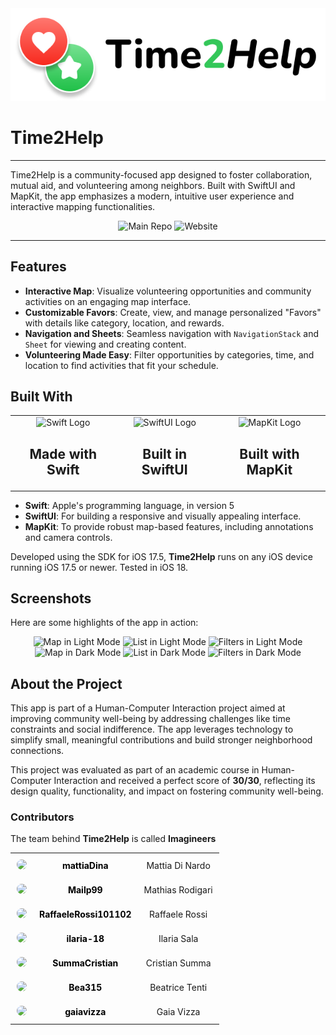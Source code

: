 <div align="center">
  <img src="https://github.com/SummaCristian/Progetto_HCI/blob/main/docs/imgs/logo_bg.png" alt="Logo">
</div>

# Time2Help

---

Time2Help is a community-focused app designed to foster collaboration, mutual aid, and volunteering among neighbors. Built with SwiftUI and MapKit, the app emphasizes a modern, intuitive user experience and interactive mapping functionalities.

<div align="center">
  <a href="https://github.com/SummaCristian/Progetto_HCI" style="text-decoration: none;">
    <img src="https://img.shields.io/badge/Main%20Repo-%230084FF?style=for-the-badge&logo=github&logoColor=white" alt="Main Repo">
  </a>
  <a href="https://summacristian.github.io/Progetto_HCI/" style="text-decoration: none;">
    <img src="https://img.shields.io/badge/Website-%234CAF50?style=for-the-badge&logo=web&logoColor=white" alt="Website">
  </a>
</div>

---

## Features

- **Interactive Map**: Visualize volunteering opportunities and community activities on an engaging map interface.
- **Customizable Favors**: Create, view, and manage personalized "Favors" with details like category, location, and rewards.
- **Navigation and Sheets**: Seamless navigation with `NavigationStack` and `Sheet` for viewing and creating content.
- **Volunteering Made Easy**: Filter opportunities by categories, time, and location to find activities that fit your schedule.

## Built With

<div align="center">
  <table>
    <tr>
      <td align="center">
        <img src="https://github.com/SummaCristian/Progetto_HCI_iOS/blob/main/docs/swift.png" alt="Swift Logo" width="80" height="80">
        <h2>Made with <strong>Swift</strong></h2>
      </td>
      <td align="center">
        <img src="https://github.com/SummaCristian/Progetto_HCI_iOS/blob/main/docs/swiftUI.png" alt="SwiftUI Logo" width="80" height="80">
        <h2>Built in <strong>SwiftUI</strong></h2>
      </td>
      <td align="center">
        <img src="https://github.com/SummaCristian/Progetto_HCI_iOS/blob/main/docs/mapKit.png" alt="MapKit Logo" width="80" height="80">
        <h2>Built with <strong>MapKit</strong></h2>
      </td>
    </tr>
  </table>
</div>

- **Swift**: Apple's programming language, in version 5
- **SwiftUI**: For building a responsive and visually appealing interface.
- **MapKit**: To provide robust map-based features, including annotations and camera controls.

Developed using the SDK for iOS 17.5, **Time2Help** runs on any iOS device running iOS 17.5 or newer.
Tested in iOS 18.

## Screenshots

Here are some highlights of the app in action:

<div align="center">
  <img src="https://github.com/SummaCristian/Progetto_HCI_iOS/blob/main/docs/MapViewLight.png" width="250" alt="Map in Light Mode">
  <img src="https://github.com/SummaCristian/Progetto_HCI_iOS/blob/main/docs/ListViewLight.png" width="250" alt="List in Light Mode">
  <img src="https://github.com/SummaCristian/Progetto_HCI_iOS/blob/main/docs/FiltersViewLight.png" width="250" alt="Filters in Light Mode">
</div>

<div align="center">
  <img src="https://github.com/SummaCristian/Progetto_HCI_iOS/blob/main/docs/MapViewDark.png" width="250" alt="Map in Dark Mode">
  <img src="https://github.com/SummaCristian/Progetto_HCI_iOS/blob/main/docs/ListViewDark.png" width="250" alt="List in Dark Mode">
  <img src="https://github.com/SummaCristian/Progetto_HCI_iOS/blob/main/docs/FiltersViewDark.png" width="250" alt="Filters in Dark Mode">
</div>


## About the Project

This app is part of a Human-Computer Interaction project aimed at improving community well-being by addressing challenges like time constraints and social indifference. The app leverages technology to simplify small, meaningful contributions and build stronger neighborhood connections.

This project was evaluated as part of an academic course in Human-Computer Interaction and received a perfect score of **30/30**, reflecting its design quality, functionality, and impact on fostering community well-being.

### Contributors
The team behind **Time2Help** is called **Imagineers**

<table style="width: 100%; border-collapse: collapse;">
  <tr>
    <td style="text-align: center; padding: 10px;">
      <img src="https://github.com/mattiaDina.png" width="100" style="border-radius: 50%;">
    </td>
    <td style="text-align: center; padding: 10px;">
      <b><a href="https://github.com/mattiaDina" style="text-decoration: none; color: black;">mattiaDina</a></b>
    </td>
    <td style="text-align: center; padding: 10px;">
      Mattia Di Nardo
    </td>
  </tr>
  <tr>
    <td style="text-align: center; padding: 10px;">
      <img src="https://github.com/Mailp99.png" width="100" style="border-radius: 50%;">
    </td>
    <td style="text-align: center; padding: 10px;">
      <b><a href="https://github.com/Mailp99" style="text-decoration: none; color: black;">Mailp99</a></b>
    </td>
    <td style="text-align: center; padding: 10px;">
      Mathias Rodigari
    </td>
  </tr>
  <tr>
    <td style="text-align: center; padding: 10px;">
      <img src="https://github.com/RaffaeleRossi101102.png" width="100" style="border-radius: 50%;">
    </td>
    <td style="text-align: center; padding: 10px;">
      <b><a href="https://github.com/RaffaeleRossi101102" style="text-decoration: none; color: black;">RaffaeleRossi101102</a></b>
    </td>
    <td style="text-align: center; padding: 10px;">
      Raffaele Rossi
    </td>
  </tr>
  <tr>
    <td style="text-align: center; padding: 10px;">
      <img src="https://github.com/ilaria-18.png" width="100" style="border-radius: 50%;">
    </td>
    <td style="text-align: center; padding: 10px;">
      <b><a href="https://github.com/ilaria-18" style="text-decoration: none; color: black;">ilaria-18</a></b>
    </td>
    <td style="text-align: center; padding: 10px;">
      Ilaria Sala
    </td>
  </tr>
  <tr>
    <td style="text-align: center; padding: 10px;">
      <img src="https://github.com/SummaCristian.png" width="100" style="border-radius: 50%;">
    </td>
    <td style="text-align: center; padding: 10px;">
      <b><a href="https://github.com/SummaCristian" style="text-decoration: none; color: black;">SummaCristian</a></b>
    </td>
    <td style="text-align: center; padding: 10px;">
      Cristian Summa
    </td>
  </tr>
  <tr>
    <td style="text-align: center; padding: 10px;">
      <img src="https://github.com/Bea315.png" width="100" style="border-radius: 50%;">
    </td>
    <td style="text-align: center; padding: 10px;">
      <b><a href="https://github.com/Bea315" style="text-decoration: none; color: black;">Bea315</a></b>
    </td>
    <td style="text-align: center; padding: 10px;">
      Beatrice Tenti
    </td>
  </tr>
  <tr>
    <td style="text-align: center; padding: 10px;">
      <img src="https://github.com/gaiavizza.png" width="100" style="border-radius: 50%;">
    </td>
    <td style="text-align: center; padding: 10px;">
      <b><a href="https://github.com/gaiavizza" style="text-decoration: none; color: black;">gaiavizza</a></b>
    </td>
    <td style="text-align: center; padding: 10px;">
      Gaia Vizza
    </td>
  </tr>
</table>
